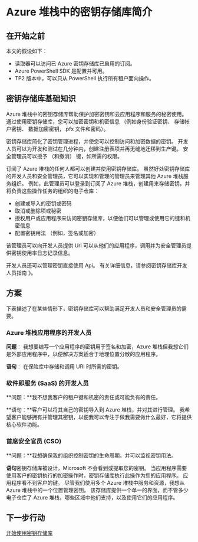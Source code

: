 <properties
    pageTitle="Azure 堆栈密钥存储库简介 |Microsoft Azure"
    description="了解如何 Azure 堆栈密钥存储库管理密钥和密码"
    services="azure-stack"
    documentationCenter=""
    authors="rlfmendes"
    manager="natmack"
    editor=""/>

<tags
    ms.service="azure-stack"
    ms.workload="na"
    ms.tgt_pltfrm="na"
    ms.devlang="na"
    ms.topic="get-started-article"
    ms.date="09/26/2016"
    ms.author="ricardom"/>

# <a name="introduction-to-key-vault-in-azure-stack"></a>Azure 堆栈中的密钥存储库简介 #

## <a name="before-you-start"></a>在开始之前

本文的假设如下︰

- 读取器可以访问已 Azure 密钥存储库已启用的订阅。
- Azure PowerShell SDK 是配置并可用。
- TP2 版本中，可以只从 PowerShell 执行所有租户面向操作。

## <a name="key-vault-basics"></a>密钥存储库基础知识

Azure 堆栈中的密钥存储库帮助保护加密密钥和云应用程序和服务的秘密使用。 通过使用密钥存储库，您可以加密密钥和机密信息 （例如身份验证密钥、 存储帐户密钥、 数据加密密钥，.pfx 文件和密码）。

密钥存储库简化了密钥管理进程，并使您可以控制访问和加密数据的密钥。 开发人员可以为开发和测试在几分钟内，创建注册表项并再无缝地迁移到生产键。 安全管理员可以授予 （和撤消） 键，如所需的权限。

订阅了 Azure 堆栈的任何人都可以创建并使用密钥存储库。 虽然好处密钥存储库的开发人员和安全管理员，它可以实现和管理的管理员来管理其他 Azure 堆栈服务组织。 例如，此管理员可以登录到订阅了 Azure 堆栈，创建用来存储密钥，并将负责这些操作任务的组织的电子仓库︰

- 创建或导入的密钥或密码
- 取消或删除项或秘密
- 授权用户或应用程序来访问密钥存储库，以便他们可以管理或使用它的键和机密信息
- 配置密钥用法 （例如，签名或加密）

该管理员可以向开发人员提供 Uri 可以从他们的应用程序，调用并为安全管理员提供密钥使用率日志记录信息。

开发人员还可以管理密钥直接使用 Api。 有关详细信息，请参阅密钥存储库开发人员指南 》。

## <a name="scenarios"></a>方案

下表描述了在某些情形下，密钥存储库可以帮助满足开发人员和安全管理员的需要。


### <a name="developer-for-an-azure-stack-application"></a>Azure 堆栈应用程序的开发人员

**问题**︰ 我想要编写一个应用程序的密钥用于签名和加密，Azure 堆栈但我想它们是外部应用程序中，以便解决方案适合于地理位置分散的应用程序。

**语句**︰ 在保险库中存储和调用 URI 时所需的密钥。


### <a name="developer-for-software-as-a-service-saas"></a>软件即服务 (SaaS) 的开发人员

**问题︰**我不想我客户的租户键和机密的责任或可能负有的责任。

**语句︰**客户可以将其自己的密钥导入到 Azure 堆栈，并对其进行管理。 我希望客户能够拥有并管理其密钥，以便我可以专注于做我需要做什么最好，它将提供核心软件功能。


### <a name="chief-security-officer-cso"></a>首席安全官员 (CSO)

**问题︰**我想确保我的组织控制密钥的生命周期，并可以监视密钥用法。

**语句**密钥存储库被设计，Microsoft 不会看到或提取您的密钥。  当应用程序需要使用客户的密钥执行的加密操作时，密钥存储库执行此操作为您的应用程序。 应用程序看不到客户的键。  尽管我们使用多个 Azure 堆栈中服务和资源，我想从 Azure 堆栈中的一个位置管理密钥。 该存储库提供一个单一的界面，而不管多少电子仓库了 Azure 堆栈，哪些区域中他们支持，以及使用它们的应用程序。

## <a name="next-steps"></a>下一步行动

[开始使用密钥存储库](azure-stack-kv-getting-started.md)
